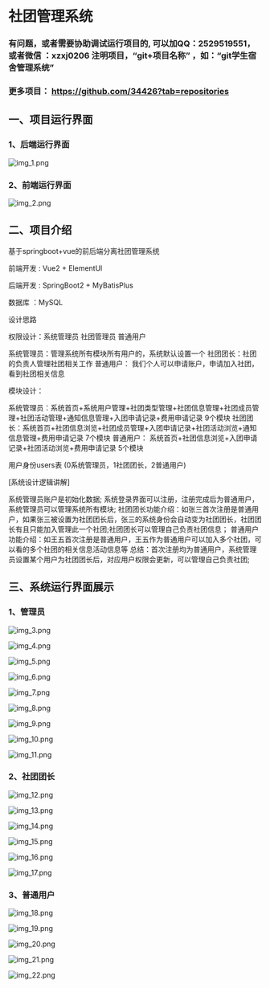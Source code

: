 # 社团管理系统

### 有问题，或者需要协助调试运行项目的, 可以加QQ：2529519551，或者微信 ：xzxj0206 注明项目，“git+项目名称” ，如：“git学生宿舍管理系统”

### 更多项目： https://github.com/34426?tab=repositories


## 一、项目运行界面

### 1、后端运行界面

![img_1.png](imgs/img_1.png)

### 2、前端运行界面

![img_2.png](imgs/img_2.png)

## 二、项目介绍

基于springboot+vue的前后端分离社团管理系统

前端开发 : Vue2 + ElementUl

后端开发 : SpringBoot2 + MyBatisPlus

数据库 ：MySQL

设计思路

权限设计：系统管理员 社团管理员 普通用户

系统管理员：管理系统所有模块所有用户的，系统默认设置一个
社团团长：社团的负责人管理社团相关工作
普通用户： 我们个人可以申请账户，申请加入社团，看到社团相关信息

模块设计：

系统管理员：系统首页+系统用户管理+社团类型管理+社团信息管理+社团成员管理+社团活动管理+通知信息管理+入团申请记录+费用申请记录 9个模块
社团团长：系统首页+社团信息浏览+社团成员管理+入团申请记录+社团活动浏览+通知信息管理+费用申请记录 7个模块
普通用户： 系统首页+社团信息浏览+入团申请记录+社团活动浏览+费用申请记录 5个模块

用户身份users表
(0系统管理员，1社团团长，2普通用户)

[系统设计逻辑讲解]

系统管理员账户是初始化数据;
系统登录界面可以注册，注册完成后为普通用户，系统管理员可以管理系统所有模块;
社团团长功能介绍：如张三首次注册是普通用户，如果张三被设置为社团团长后，张三的系统身份会自动变为社团团长，社团团长有且只能加入管理此一个社团;社团团长可以管理自己负责社团信息；
普通用户功能介绍：如王五首次注册是普通用户，王五作为普通用户可以加入多个社团，可以看的多个社团的相关信息活动信息等
总结：首次注册均为普通用户，系统管理员设置某个用户为社团团长后，对应用户权限会更新，可以管理自己负责社团;

## 三、系统运行界面展示

### 1、管理员

![img_3.png](imgs/img_3.png)

![img_4.png](imgs/img_4.png)

![img_5.png](imgs/img_5.png)

![img_6.png](imgs/img_6.png)

![img_7.png](imgs/img_7.png)

![img_8.png](imgs/img_8.png)

![img_9.png](imgs/img_9.png)

![img_10.png](imgs/img_10.png)

![img_11.png](imgs/img_11.png)

### 2、社团团长

![img_12.png](imgs/img_12.png)

![img_13.png](imgs/img_13.png)

![img_14.png](imgs/img_14.png)

![img_15.png](imgs/img_15.png)

![img_16.png](imgs/img_16.png)

![img_17.png](imgs/img_17.png)

### 3、普通用户

![img_18.png](imgs/img_18.png)

![img_19.png](imgs/img_19.png)

![img_20.png](imgs/img_20.png)

![img_21.png](imgs/img_21.png)

![img_22.png](imgs/img_22.png)
